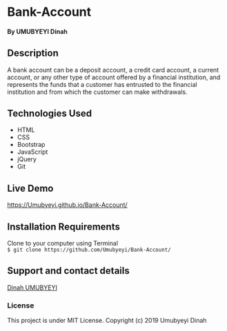 # Bank-Account
#### By **UMUBYEYI Dinah** 


       
                              
## Description
A bank account can be a deposit account, a credit card account, a current account, or any other type of account offered by a financial institution, and represents the funds that a customer has entrusted to the financial institution and from which the customer can make withdrawals.


## Technologies Used
- HTML
- CSS
- Bootstrap
- JavaScript
- jQuery
- Git

## Live Demo
https://Umubyeyi.github.io/Bank-Account/

## Installation Requirements
Clone to your computer using Terminal </br>
`$ git clone https://github.com/Umubyeyi/Bank-Account/`


## Support and contact details
[Dinah UMUBYEYI](https://github.com/Umubyeyi/)

### License
This project is under MIT License.
Copyright (c) 2019 Umubyeyi Dinah
